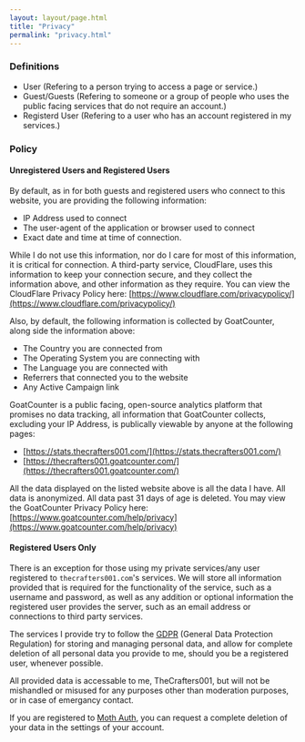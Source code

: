 ```yaml
---
layout: layout/page.html
title: "Privacy"
permalink: "privacy.html"
---
```


### Definitions
 * User (Refering to a person trying to access a page or service.)
 * Guest/Guests (Refering to someone or a group of people who uses the public facing services that do not require an account.)
 * Registerd User (Refering to a user who has an account registered in my services.)

### Policy

#### Unregistered Users and Registered Users
By default, as in for both guests and registered users who connect to this website, you are providing the following information:
 * IP Address used to connect
 * The user-agent of the application or browser used to connect
 * Exact date and time at time of connection.

While I do not use this information, nor do I care for most of this information, it is critical for connection. A third-party service, CloudFlare, uses this information to keep your connection secure, and they collect the information above, and other information as they require. You can view the CloudFlare Privacy Policy here: [https://www.cloudflare.com/privacypolicy/](https://www.cloudflare.com/privacypolicy/)

Also, by default, the following information is collected by GoatCounter, along side the information above:
 * The Country you are connected from
 * The Operating System you are connecting with
 * The Language you are connected with
 * Referrers that connected you to the website
 * Any Active Campaign link

GoatCounter is a public facing, open-source analytics platform that promises no data tracking, all information that GoatCounter collects, excluding your IP Address, is publically viewable by anyone at the following pages:
 * [https://stats.thecrafters001.com/](https://stats.thecrafters001.com/)
 * [https://thecrafters001.goatcounter.com/](https://thecrafters001.goatcounter.com/)

All the data displayed on the listed website above is all the data I have. All data is anonymized. All data past 31 days of age is deleted. You may view the GoatCounter Privacy Policy here: [https://www.goatcounter.com/help/privacy](https://www.goatcounter.com/help/privacy)

#### Registered Users Only
There is an exception for those using my private services/any user registered to `thecrafters001.com`'s services. We will store all information provided that is required for the functionality of the service, such as a username and password, as well as any addition or optional information the registered user provides the server, such as an email address or connections to third party services.

The services I provide try to follow the [GDPR](https://en.wikipedia.org/wiki/General_Data_Protection_Regulation) (General Data Protection Regulation) for storing and managing personal data, and allow for complete deletion of all personal data you provide to me, should you be a registered user, whenever possible.

All provided data is accessable to me, TheCrafters001, but will not be mishandled or misused for any purposes other than moderation purposes, or in case of emergancy contact.

If you are registered to [Moth Auth](https://auth.thecrafters001.com/), you can request a complete deletion of your data in the settings of your account.